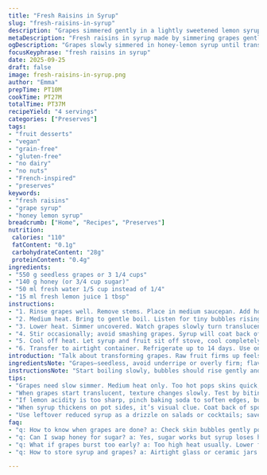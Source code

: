 ```yaml
---
title: "Fresh Raisins in Syrup"
slug: "fresh-raisins-in-syrup"
description: "Grapes simmered gently in a lightly sweetened lemon syrup until translucent and tender. A twist with honey replacing sugar gives subtle floral notes balancing tartness. The slow simmer thickens the jus into a syrup coating the tender fruit. Ideal for spooning over yogurts or stirred into oatmeal. Grain-free, vegan, no nuts, no dairy, no gluten, egg-free. Refrigerate in airtight jar; lasts up to two weeks. Recognize readiness by translucent grapes, syrup slightly thickened, not boiling hard. Adds natural brightness and juicy bursts with minimal fuss. The lemon juice acidity cuts through sweetness for balance."
metaDescription: "Fresh raisins in syrup made by simmering grapes gently in honey-lemon syrup until translucent, tender, slightly thickened, great on yogurts or oatmeal."
ogDescription: "Grapes slowly simmered in honey-lemon syrup until translucent and tender. Syrup thickens gently. Use for yogurt, pancakes, oatmeal. French-inspired fruit treat."
focusKeyphrase: "fresh raisins in syrup"
date: 2025-09-25
draft: false
image: fresh-raisins-in-syrup.png
author: "Emma"
prepTime: PT10M
cookTime: PT27M
totalTime: PT37M
recipeYield: "4 servings"
categories: ["Preserves"]
tags:
- "fruit desserts"
- "vegan"
- "grain-free"
- "gluten-free"
- "no dairy"
- "no nuts"
- "French-inspired"
- "preserves"
keywords:
- "fresh raisins"
- "grape syrup"
- "honey lemon syrup"
breadcrumb: ["Home", "Recipes", "Preserves"]
nutrition: 
 calories: "110"
 fatContent: "0.1g"
 carbohydrateContent: "28g"
 proteinContent: "0.4g"
ingredients:
- "550 g seedless grapes or 3 1/4 cups"
- "140 g honey (or 3/4 cup sugar)"
- "50 ml fresh water 1/5 cup instead of 1/4"
- "15 ml fresh lemon juice 1 tbsp"
instructions:
- "1. Rinse grapes well. Remove stems. Place in medium saucepan. Add honey, water, lemon juice."
- "2. Medium heat. Bring to gentle boil. Listen for tiny bubbles rising steadily, not a roar or rapid boil."
- "3. Lower heat. Simmer uncovered. Watch grapes slowly turn translucent, juices darken slightly, syrup begin to thicken on sides of pan, about 25-30 minutes."
- "4. Stir occasionally; avoid smashing grapes. Syrup will coat back of spoon with slight resistance."
- "5. Cool off heat. Let syrup and fruit sit off stove, cool completely for best flavor and texture."
- "6. Transfer to airtight container. Refrigerate up to 14 days. Use on thick Greek yogurt, pancakes, or oatmeal."
introduction: "Talk about transforming grapes. Raw fruit firms up feels wrong; they should melt gently in syrup. Tried quick jams before; grapes resist—just skin splits but flesh stays stubborn. Slow simmer brings out this luminous translucent quality, like little jewels glowing soft. Honey switched in — sugar’s fine but honey brings woody warmth under its sheen. Lemon squeeze isn’t decoration; it cracks saccharin edge, balancing sweetness with bright acidity. Watch the grape skin bubble softly, juice thickens, that tiny pfft of lowering liquid speaks readiness more than clock alone. Chill it down enough, the crisp snap fades to tender sweetness. Keep the syrup cloudy? Nope. It clarifies, settles, defining its character. This isn’t quick preserve—patience rewards."
ingredientsNote: "Grapes—seedless, avoid underripe or overly firm; flavor falters and grains stay too stiff. Honey adds complexity but swap for maple syrup if allergic or nutty undertones unwanted. Water quantity tweaked down slightly to speed concentration without burning sugar. Lemon juice crucial—it prevents crystallization and lifts dullness. Sometimes I toss a tiny pinch of baking soda to soften acidity when lemon hits too hard, but usually not needed. Stir sparingly—that skin fragile as old paper. If grapes gush juice too fast or skins crack too early, lower heat further. Overcooked syrup tastes bitter; trust visual clues over timer. Containers must seal airtight—no soggy condensation; keeps fresh edges."
instructionsNote: "Start boiling slowly, bubbles should rise gently and consistently, not roar or sputter. Don’t rush with high flame—grapes burst, syrup scorches, texture ruined. During simmer, taste one grape occasionally—translucent, tender but not mushy—signaling near readiness. Syrup thickness judged by back of spoon test: coats but still flows slightly. Stirring is double-edged—too much bursts grapes, making cloudy syrup; but stalling invites burning. Off-heat cooling lets residual heat finish thickening gently. Store in glass jar or ceramic; plastic sometimes traps odors or colors. Use within two weeks; too long and juices ferment or dry out. Great trick: reduced syrup can be used as cocktail drizzle or salad accent. I learned to trust senses more than numbers—light sizzle, translucent skin, syrup cling tell the tale."
tips:
- "Grapes need slow simmer. Medium heat only. Too hot pops skins quick, juice leaks, syrup clouds. Watch bubbles rise steadily, tiny, no roar. Use honey for subtle woody warmth that sugar lacks. If allergic, maple syrup okay but shifts flavor. Lemon juice stops sugar crystallizing; don’t skip. Add water less than usual, speeds syrup thickening without burning. Check skin bubbles and juice darkening to judge readiness, not timer alone. Stir rarely to avoid breaking skin, syrup clarity suffers if burst."
- "When grapes start translucent, texture changes slowly. Test by biting one grape—should snap gently, tender but not mush. Syrup thick enough to coat spoon but still fluid. Remove from heat before syrup is hard boil; residual heat finishes thickness during cooling. Cooling off stovetop changes texture—crispy snap fades to tender burst. Avoid plastic storage; glass or ceramic better to preserve flavors, avoid trapped odors. Refrigerate airtight for up to two weeks, juices ferment if left too long."
- "If lemon acidity is too sharp, pinch baking soda to soften edges, but add sparingly. Water quantity is tricky—too much dilutes syrup, too little risks burn. Monitor carefully near end. Stir occasionally, not constantly. Burst grapes make syrup cloudy and dull. Tolerate some skin cracking but if too much, lower heat further. Patience key; this isn’t a fast preserve. Grainy raisins mean underripe grapes or cooking too fast. Use seedless only; stems impact bitterness if left in."
- "When syrup thickens on pot sides, it’s visual clue. Coat back of spoon test works well; syrup clings but dribbles off. If syrup thickens too fast, reduce heat or add tiny bit water. Cooling allows gradual thickening without scorch. Honey adds complexity but sugar works fine for simpler version. Swap lemon juice for lime if you want different acidity profile, but acidity needed to break saccharin edge. Quick cook jams fail here; grapes resist high heat. This keeps translucent look, jewel-like softness."
- "Use leftover reduced syrup as a drizzle on salads or cocktails; saves waste, adds subtle sweet-tart boost. Stir grape skins gently when sampling—burst too many, syrup goes hazy. Let syrup and grapes cool fully before storing to prevent condensation. Avoid plastic lids that trap moisture. Taste checks during simmer better than clock. Texture changes subtle; skin bubbles soft, juice thickens slight. Slow steady heat, no rush. These tips learned from trial—slow, precise, sensory cues over timers."
faq:
- "q: How to know when grapes are done? a: Check skin bubbles gently popping, grapes turn translucent—bite one. Should be tender but firm. Syrup coats spoon. Not hard boil but thickened. Visual and tactile clues work better than clock."
- "q: Can I swap honey for sugar? a: Yes, sugar works but syrup loses honey’s woody warmth. Maple syrup possible if allergy; changes flavor. Sweetness similar but texture varies slightly. Lemon juice still needed to stop crystals."
- "q: What if grapes burst too early? a: Too high heat usually. Lower flame, stir less. Burst grapes cloud syrup, texture worse. Use seedless, avoid firm underripe fruit. Slow simmer keeps skins intact longer—better syrup clarity."
- "q: How to store syrup and grapes? a: Airtight glass or ceramic jars best. Refrigerate up to 14 days safe. Avoid plastic lids trapping moisture, cause soggy edges. Cool completely before sealing. Sometimes juices ferment if left too long; watch for off smells or fizz."

---
```

